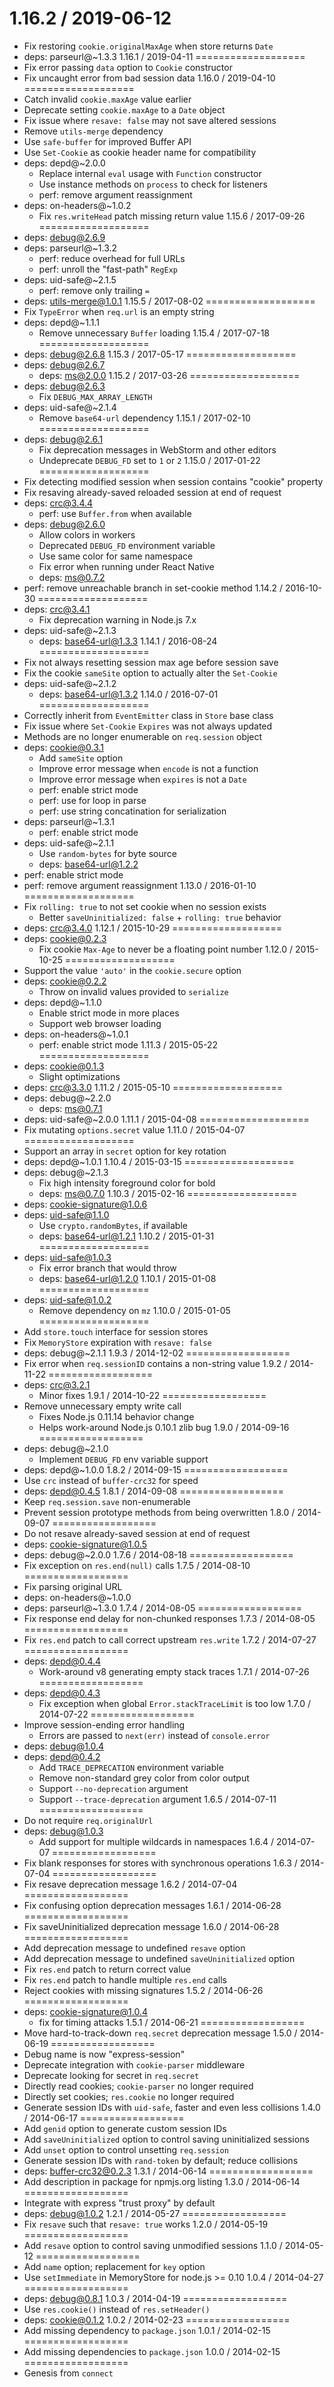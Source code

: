1.16.2 / 2019-06-12
===================
  * Fix restoring `cookie.originalMaxAge` when store returns `Date`
  * deps: parseurl@~1.3.3
1.16.1 / 2019-04-11
===================
  * Fix error passing `data` option to `Cookie` constructor
  * Fix uncaught error from bad session data
1.16.0 / 2019-04-10
===================
  * Catch invalid `cookie.maxAge` value earlier
  * Deprecate setting `cookie.maxAge` to a `Date` object
  * Fix issue where `resave: false` may not save altered sessions
  * Remove `utils-merge` dependency
  * Use `safe-buffer` for improved Buffer API
  * Use `Set-Cookie` as cookie header name for compatibility
  * deps: depd@~2.0.0
    - Replace internal `eval` usage with `Function` constructor
    - Use instance methods on `process` to check for listeners
    - perf: remove argument reassignment
  * deps: on-headers@~1.0.2
    - Fix `res.writeHead` patch missing return value
1.15.6 / 2017-09-26
===================
  * deps: debug@2.6.9
  * deps: parseurl@~1.3.2
    - perf: reduce overhead for full URLs
    - perf: unroll the "fast-path" `RegExp`
  * deps: uid-safe@~2.1.5
    - perf: remove only trailing `=`
  * deps: utils-merge@1.0.1
1.15.5 / 2017-08-02
===================
  * Fix `TypeError` when `req.url` is an empty string
  * deps: depd@~1.1.1
    - Remove unnecessary `Buffer` loading
1.15.4 / 2017-07-18
===================
  * deps: debug@2.6.8
1.15.3 / 2017-05-17
===================
  * deps: debug@2.6.7
    - deps: ms@2.0.0
1.15.2 / 2017-03-26
===================
  * deps: debug@2.6.3
    - Fix `DEBUG_MAX_ARRAY_LENGTH`
  * deps: uid-safe@~2.1.4
    - Remove `base64-url` dependency
1.15.1 / 2017-02-10
===================
  * deps: debug@2.6.1
    - Fix deprecation messages in WebStorm and other editors
    - Undeprecate `DEBUG_FD` set to `1` or `2`
1.15.0 / 2017-01-22
===================
  * Fix detecting modified session when session contains "cookie" property
  * Fix resaving already-saved reloaded session at end of request
  * deps: crc@3.4.4
    - perf: use `Buffer.from` when available
  * deps: debug@2.6.0
    - Allow colors in workers
    - Deprecated `DEBUG_FD` environment variable
    - Use same color for same namespace
    - Fix error when running under React Native
    - deps: ms@0.7.2
  * perf: remove unreachable branch in set-cookie method
1.14.2 / 2016-10-30
===================
  * deps: crc@3.4.1
    - Fix deprecation warning in Node.js 7.x
  * deps: uid-safe@~2.1.3
    - deps: base64-url@1.3.3
1.14.1 / 2016-08-24
===================
  * Fix not always resetting session max age before session save
  * Fix the cookie `sameSite` option to actually alter the `Set-Cookie`
  * deps: uid-safe@~2.1.2
    - deps: base64-url@1.3.2
1.14.0 / 2016-07-01
===================
  * Correctly inherit from `EventEmitter` class in `Store` base class
  * Fix issue where `Set-Cookie` `Expires` was not always updated
  * Methods are no longer enumerable on `req.session` object
  * deps: cookie@0.3.1
    - Add `sameSite` option
    - Improve error message when `encode` is not a function
    - Improve error message when `expires` is not a `Date`
    - perf: enable strict mode
    - perf: use for loop in parse
    - perf: use string concatination for serialization
  * deps: parseurl@~1.3.1
    - perf: enable strict mode
  * deps: uid-safe@~2.1.1
    - Use `random-bytes` for byte source
    - deps: base64-url@1.2.2
  * perf: enable strict mode
  * perf: remove argument reassignment
1.13.0 / 2016-01-10
===================
  * Fix `rolling: true` to not set cookie when no session exists
    - Better `saveUninitialized: false` + `rolling: true` behavior
  * deps: crc@3.4.0
1.12.1 / 2015-10-29
===================
  * deps: cookie@0.2.3
    - Fix cookie `Max-Age` to never be a floating point number
1.12.0 / 2015-10-25
===================
  * Support the value `'auto'` in the `cookie.secure` option
  * deps: cookie@0.2.2
    - Throw on invalid values provided to `serialize`
  * deps: depd@~1.1.0
    - Enable strict mode in more places
    - Support web browser loading
  * deps: on-headers@~1.0.1
    - perf: enable strict mode
1.11.3 / 2015-05-22
===================
  * deps: cookie@0.1.3
    - Slight optimizations
  * deps: crc@3.3.0
1.11.2 / 2015-05-10
===================
  * deps: debug@~2.2.0
    - deps: ms@0.7.1
  * deps: uid-safe@~2.0.0
1.11.1 / 2015-04-08
===================
  * Fix mutating `options.secret` value
1.11.0 / 2015-04-07
===================
  * Support an array in `secret` option for key rotation
  * deps: depd@~1.0.1
1.10.4 / 2015-03-15
===================
  * deps: debug@~2.1.3
    - Fix high intensity foreground color for bold
    - deps: ms@0.7.0
1.10.3 / 2015-02-16
===================
  * deps: cookie-signature@1.0.6
  * deps: uid-safe@1.1.0
    - Use `crypto.randomBytes`, if available
    - deps: base64-url@1.2.1
1.10.2 / 2015-01-31
===================
  * deps: uid-safe@1.0.3
    - Fix error branch that would throw
    - deps: base64-url@1.2.0
1.10.1 / 2015-01-08
===================
  * deps: uid-safe@1.0.2
    - Remove dependency on `mz`
1.10.0 / 2015-01-05
===================
  * Add `store.touch` interface for session stores
  * Fix `MemoryStore` expiration with `resave: false`
  * deps: debug@~2.1.1
1.9.3 / 2014-12-02
==================
  * Fix error when `req.sessionID` contains a non-string value
1.9.2 / 2014-11-22
==================
  * deps: crc@3.2.1
    - Minor fixes
1.9.1 / 2014-10-22
==================
  * Remove unnecessary empty write call
    - Fixes Node.js 0.11.14 behavior change
    - Helps work-around Node.js 0.10.1 zlib bug
1.9.0 / 2014-09-16
==================
  * deps: debug@~2.1.0
    - Implement `DEBUG_FD` env variable support
  * deps: depd@~1.0.0
1.8.2 / 2014-09-15
==================
  * Use `crc` instead of `buffer-crc32` for speed
  * deps: depd@0.4.5
1.8.1 / 2014-09-08
==================
  * Keep `req.session.save` non-enumerable
  * Prevent session prototype methods from being overwritten
1.8.0 / 2014-09-07
==================
  * Do not resave already-saved session at end of request
  * deps: cookie-signature@1.0.5
  * deps: debug@~2.0.0
1.7.6 / 2014-08-18
==================
  * Fix exception on `res.end(null)` calls
1.7.5 / 2014-08-10
==================
  * Fix parsing original URL
  * deps: on-headers@~1.0.0
  * deps: parseurl@~1.3.0
1.7.4 / 2014-08-05
==================
  * Fix response end delay for non-chunked responses
1.7.3 / 2014-08-05
==================
  * Fix `res.end` patch to call correct upstream `res.write`
1.7.2 / 2014-07-27
==================
  * deps: depd@0.4.4
    - Work-around v8 generating empty stack traces
1.7.1 / 2014-07-26
==================
  * deps: depd@0.4.3
    - Fix exception when global `Error.stackTraceLimit` is too low
1.7.0 / 2014-07-22
==================
  * Improve session-ending error handling
    - Errors are passed to `next(err)` instead of `console.error`
  * deps: debug@1.0.4
  * deps: depd@0.4.2
    - Add `TRACE_DEPRECATION` environment variable
    - Remove non-standard grey color from color output
    - Support `--no-deprecation` argument
    - Support `--trace-deprecation` argument
1.6.5 / 2014-07-11
==================
  * Do not require `req.originalUrl`
  * deps: debug@1.0.3
    - Add support for multiple wildcards in namespaces
1.6.4 / 2014-07-07
==================
  * Fix blank responses for stores with synchronous operations
1.6.3 / 2014-07-04
==================
  * Fix resave deprecation message
1.6.2 / 2014-07-04
==================
  * Fix confusing option deprecation messages
1.6.1 / 2014-06-28
==================
  * Fix saveUninitialized deprecation message
1.6.0 / 2014-06-28
==================
  * Add deprecation message to undefined `resave` option
  * Add deprecation message to undefined `saveUninitialized` option
  * Fix `res.end` patch to return correct value
  * Fix `res.end` patch to handle multiple `res.end` calls
  * Reject cookies with missing signatures
1.5.2 / 2014-06-26
==================
  * deps: cookie-signature@1.0.4
    - fix for timing attacks
1.5.1 / 2014-06-21
==================
  * Move hard-to-track-down `req.secret` deprecation message
1.5.0 / 2014-06-19
==================
  * Debug name is now "express-session"
  * Deprecate integration with `cookie-parser` middleware
  * Deprecate looking for secret in `req.secret`
  * Directly read cookies; `cookie-parser` no longer required
  * Directly set cookies; `res.cookie` no longer required
  * Generate session IDs with `uid-safe`, faster and even less collisions
1.4.0 / 2014-06-17
==================
  * Add `genid` option to generate custom session IDs
  * Add `saveUninitialized` option to control saving uninitialized sessions
  * Add `unset` option to control unsetting `req.session`
  * Generate session IDs with `rand-token` by default; reduce collisions
  * deps: buffer-crc32@0.2.3
1.3.1 / 2014-06-14
==================
  * Add description in package for npmjs.org listing
1.3.0 / 2014-06-14
==================
  * Integrate with express "trust proxy" by default
  * deps: debug@1.0.2
1.2.1 / 2014-05-27
==================
  * Fix `resave` such that `resave: true` works
1.2.0 / 2014-05-19
==================
  * Add `resave` option to control saving unmodified sessions
1.1.0 / 2014-05-12
==================
  * Add `name` option; replacement for `key` option
  * Use `setImmediate` in MemoryStore for node.js >= 0.10
1.0.4 / 2014-04-27
==================
  * deps: debug@0.8.1
1.0.3 / 2014-04-19
==================
  *  Use `res.cookie()` instead of `res.setHeader()`
  * deps: cookie@0.1.2
1.0.2 / 2014-02-23
==================
  * Add missing dependency to `package.json`
1.0.1 / 2014-02-15
==================
  * Add missing dependencies to `package.json`
1.0.0 / 2014-02-15
==================
  * Genesis from `connect`
